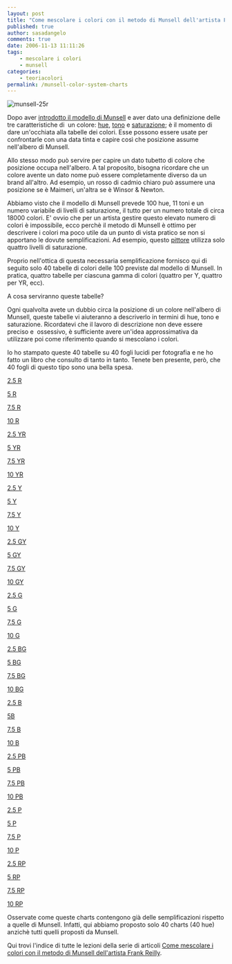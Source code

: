 ```yaml
---
layout: post
title: "Come mescolare i colori con il metodo di Munsell dell'artista Frank Reilly. Le tabelle dei colori."
published: true
author: sasadangelo
comments: true
date: 2006-11-13 11:11:26
tags:
    - mescolare i colori
    - munsell
categories:
    - teoriacolori
permalink: /munsell-color-system-charts
---
```


![munsell-25r](https://www.disegnoepittura.it/wp-content/uploads/munsell-25r.jpg "munsell-25r")

Dopo aver [introdotto il modello di Munsell](https://www.disegnoepittura.it/munsell-color-system/) e aver dato una definizione delle tre caratteristiche di  un colore: [hue](https://www.disegnoepittura.it/munsell-color-system-hue/), [tono](https://www.disegnoepittura.it/munsell-color-system-parte-tono/) e [saturazione](https://www.disegnoepittura.it/munsell-color-system-saturazione/); è il momento di dare un'occhiata alla tabelle dei colori. Esse possono essere usate per confrontarle con una data tinta e capire così che posizione assume nell'albero di Munsell.

Allo stesso modo può servire per capire un dato tubetto di colore che posizione occupa nell'albero. A tal proposito, bisogna ricordare che un colore avente un dato nome può essere completamente diverso da un brand all'altro. Ad esempio, un rosso di cadmio chiaro può assumere una posizione se è Maimeri, un'altra se è Winsor & Newton.

Abbiamo visto che il modello di Munsell prevede 100 hue, 11 toni e un numero variabile di livelli di saturazione, il tutto per un numero totale di circa 18000 colori. E' ovvio che per un artista gestire questo elevato numero di colori è impossibile, ecco perchè il metodo di Munsell è ottimo per descrivere i colori ma poco utile da un punto di vista pratico se non si apportano le dovute semplificazioni. Ad esempio, questo [pittore](https://www.fineportraitsinoil.com/) utilizza solo quattro livelli di saturazione.

Proprio nell'ottica di questa necessaria semplificazione fornisco qui di seguito solo 40 tabelle di colori delle 100 previste dal modello di Munsell. In pratica, quattro tabelle per ciascuna gamma di colori (quattro per Y, quattro per YR, ecc).

A cosa serviranno queste tabelle?

Ogni qualvolta avete un dubbio circa la posizione di un colore nell'albero di Munsell, queste tabelle vi aiuteranno a descriverlo in termini di hue, tono e saturazione. Ricordatevi che il lavoro di descrizione non deve essere preciso e  ossessivo, è sufficiente avere un'idea approssimativa da utilizzare poi come riferimento quando si mescolano i colori.

Io ho stampato queste 40 tabelle su 40 fogli lucidi per fotografia e ne ho fatto un libro che consulto di tanto in tanto. Tenete ben presente, però, che 40 fogli di questo tipo sono una bella spesa.

[2.5 R](https://www.disegnoepittura.it/wp-content/uploads/munsell-2.5R.JPG)

[5 R](https://www.disegnoepittura.it/wp-content/uploads/munsell-5R.JPG)

[7.5 R](https://www.disegnoepittura.it/wp-content/uploads/munsell-7.5R.JPG)

[10 R](https://www.disegnoepittura.it/wp-content/uploads/munsell-10R.JPG)

[2.5 YR](https://www.disegnoepittura.it/wp-content/uploads/munsell-2.5YR.JPG)

[5 YR](https://www.disegnoepittura.it/wp-content/uploads/munsell-5YR.JPG)

[7.5 YR](https://www.disegnoepittura.it/wp-content/uploads/munsell-7.5YR.JPG)

[10 YR](https://www.disegnoepittura.it/wp-content/uploads/munsell-10YR.JPG)

[2.5 Y](https://www.disegnoepittura.it/wp-content/uploads/munsell-2.5Y.JPG)

[5 Y](https://www.disegnoepittura.it/wp-content/uploads/munsell-5Y.JPG)

[7.5 Y](https://www.disegnoepittura.it/wp-content/uploads/munsell-7.5Y.JPG)

[10 Y](https://www.disegnoepittura.it/wp-content/uploads/munsell-10Y.JPG)

[2.5 GY](https://www.disegnoepittura.it/wp-content/uploads/munsell-2.5GY.JPG)

[5 GY](https://www.disegnoepittura.it/wp-content/uploads/munsell-5GY.JPG)

[7.5 GY](https://www.disegnoepittura.it/wp-content/uploads/munsell-7.5GY.JPG)

[10 GY](https://www.disegnoepittura.it/wp-content/uploads/munsell-10GY.JPG)

[2.5 G](https://www.disegnoepittura.it/wp-content/uploads/munsell-2.5G.JPG)

[5 G](https://www.disegnoepittura.it/wp-content/uploads/munsell-5G.JPG)

[7.5 G](https://www.disegnoepittura.it/wp-content/uploads/munsell-7.5G.JPG)

[10 G](https://www.disegnoepittura.it/wp-content/uploads/munsell-10G.JPG)

[2.5 BG](https://www.disegnoepittura.it/wp-content/uploads/munsell-2.5BG.JPG)

[5 BG](https://www.disegnoepittura.it/wp-content/uploads/munsell-5BG.JPG)

[7.5 BG](https://www.disegnoepittura.it/wp-content/uploads/munsell-7.5BG.JPG)

[10 BG](https://www.disegnoepittura.it/wp-content/uploads/munsell-10BG.JPG)

[2.5 B](https://www.disegnoepittura.it/wp-content/uploads/munsell-2.5B.JPG)

[5B](https://www.disegnoepittura.it/wp-content/uploads/munsell-5B.JPG)

[7.5 B](https://www.disegnoepittura.it/wp-content/uploads/munsell-7.5B.JPG)

[10 B](https://www.disegnoepittura.it/wp-content/uploads/munsell-10B.JPG)

[2.5 PB](https://www.disegnoepittura.it/wp-content/uploads/munsell-2.5PB.JPG)

[5 PB](https://www.disegnoepittura.it/wp-content/uploads/munsell-5PB.JPG)

[7.5 PB](https://www.disegnoepittura.it/wp-content/uploads/munsell-7.5PB.JPG)

[10 PB](https://www.disegnoepittura.it/wp-content/uploads/munsell-10PB.JPG)

[2.5 P](https://www.disegnoepittura.it/wp-content/uploads/munsell-2.5P.JPG)

[5 P](https://www.disegnoepittura.it/wp-content/uploads/munsell-5P.JPG)

[7.5 P](https://www.disegnoepittura.it/wp-content/uploads/munsell-7.5P.JPG)

[10 P](https://www.disegnoepittura.it/wp-content/uploads/munsell-10P.JPG)

[2.5 RP](https://www.disegnoepittura.it/wp-content/uploads/munsell-2.5RP.JPG)

[5 RP](https://www.disegnoepittura.it/wp-content/uploads/munsell-5RP.JPG)

[7.5 RP](https://www.disegnoepittura.it/wp-content/uploads/munsell-7.5RP.JPG)

[10 RP](https://www.disegnoepittura.it/wp-content/uploads/munsell-10RP.JPG)

Osservate come queste charts contengono già delle semplificazioni rispetto a quelle di Munsell. Infatti, qui abbiamo proposto solo 40 charts (40 hue) anzichè tutti quelli proposti da Munsell.

Qui trovi l'indice di tutte le lezioni della serie di articoli [Come mescolare i colori con il metodo di Munsell dell'artista Frank Reilly](https://www.disegnoepittura.it/munsell-color-system/).
